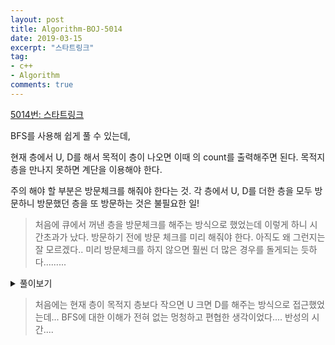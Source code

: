 ```yaml
---
layout: post
title: Algorithm-BOJ-5014
date: 2019-03-15
excerpt: "스타트링크"
tag:
- c++
- Algorithm
comments: true
---
```


[5014번: 스타트링크](https://www.acmicpc.net/problem/5014)

BFS를 사용해 쉽게 풀 수 있는데, 

현재 층에서 U, D를 해서 목적이 층이 나오면 이때 의 count를 출력해주면 된다. 목적지 층을 만나지 못하면 계단을 이용해야 한다. 

주의 해야 할 부분은 방문체크를 해줘야 한다는 것. 각 층에서 U, D를 더한 층을 모두 방문하니 방문했던 층을 또 방문하는 것은 불필요한 일! 

> 처음에 큐에서 꺼낸 층을 방문체크를 해주는 방식으로 했었는데 이렇게 하니 시간초과가 났다. 방문하기 전에 방문 체크를 미리 해줘야 한다. 아직도 왜 그런지는 잘 모르겠다.. 미리 방문체크를 하지 않으면 훨씬 더 많은 경우를 돌게되는 듯하다.........

<details><summary>풀이보기</summary>
<div markdown="1">
    ```c++
        #include <iostream>
        #include <queue>
        
        int F, S, G, U, D;
        int cnt[1000001];
        bool visited[1000001];
        
        int bfs() {
            std::queue<int> q;
            q.push(S);
            visited[S] = true;
            
            if(S < G && U == 0) return -1;
            if(S > G && D == 0) return -1;
            
            while (!q.empty()) {
                int curr = q.front(); q.pop();
                if(curr == G) return cnt[curr];
                int n1 = curr + U;
                int n2 = curr - D;
                
                if(n1 <= F && !visited[n1]) {
                    cnt[n1] = cnt[curr] + 1;
                    visited[n1] = true;
                    q.push(n1);
                }
                if(n2 > 0 && !visited[n2]) {
                    cnt[n2] = cnt[curr] + 1;
                    visited[n2] = true;
                    q.push(n2);
                }
            }
            return -1;
        }
        
        int main(int argc, const char * argv[]) {
            
            scanf("%d %d %d %d %d", &F, &S, &G, &U, &D);
            int ans = bfs();
            ans == -1 ? printf("use the stairs\n") : printf("%d\n", ans);
            
            return 0;
        }
    ```
</div>
</details>

> 처음에는 현재 층이 목적지 층보다 작으면 U 크면 D를 해주는 방식으로 접근했었는데... BFS에 대한 이해가 전혀 없는 멍청하고 편협한 생각이었다.... 반성의 시간....